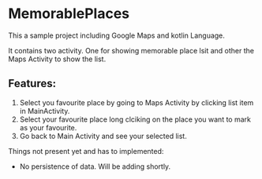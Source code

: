 # MemorablePlaces
This a sample project including Google Maps and kotlin Language.

It contains two activity. One for showing memorable place lsit and other the
Maps Activity to show the list.

## Features:
1. Select you favourite place by going to Maps Activity by clicking list item 
in MainActivity. 
2. Select your favourite place long clciking on the place you want to mark as
your favourite.
3. Go back to Main Activity and see your selected list.

Things not present yet and has to implemented:
* No persistence of data. Will be adding shortly.
